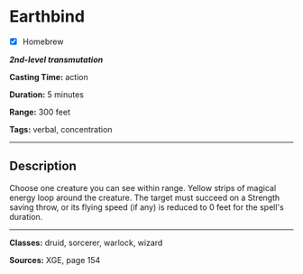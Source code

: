 # Earthbind

- [x] Homebrew

***2nd-level transmutation***

**Casting Time:** action

**Duration:** 5 minutes

**Range:** 300 feet

**Tags:** verbal, concentration

---

## Description
Choose one creature you can see within range.
Yellow strips of magical energy loop around the creature.
The target must succeed on a Strength saving throw, or its flying speed (if any) is reduced to 0 feet for the spell's duration.

---

**Classes:** druid, sorcerer, warlock, wizard

**Sources:** XGE, page 154
